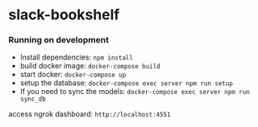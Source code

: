 # slack-bookshelf

### Running on development

- Install dependencies: `npm install`
- build docker image: `docker-compose build`
- start docker: `docker-compose up`
- setup the database: `docker-compose exec server npm run setup`
- If you need to sync the models: `docker-compose exec server npm run sync_db`

access ngrok dashboard: `http://localhost:4551`
